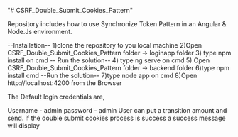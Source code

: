 "# CSRF_Double_Submit_Cookies_Pattern" 

Repository includes how to use Synchronize Token Pattern in an Angular & Node.Js environment.

--Installation--
1)clone the repository to you local machine
2)Open CSRF_Double_Submit_Cookies_Pattern folder -> loginapp folder
3) type npm install on cmd
-- Run the solution--
4) type ng serve on cmd
5) Open CSRF_Double_Submit_Cookies_Pattern folder -> backend folder
6)type npm install cmd
--Run the solution--
7)type node app on cmd
8)Open http://localhost:4200 from the Browser

The Default login credentials are,

Username - admin
password - admin
User can put a transition amount and send. if the double submit cookies process is success a success message will display
